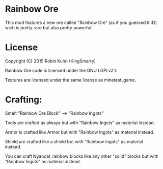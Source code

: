 Rainbow Ore
===========

This mod features a new ore called "Rainbow Ore" (as if you guessed it :D) wich is pretty rare but also pretty powerful.

License
=======

Copyright (C) 2015 Robin Kuhn (KingSmarty)

Rainbow Ore code is licensed under the GNU LGPLv2.1.

Textures are licensed under the same license as minetest_game.

Crafting:
=========

Smelt "Rainbow Ore Block" --> "Rainbow Ingots"

Tools are crafted as always but with "Rainbow Ingots" as material instead.

Armor is crafted like Armor but with "Rainbow Ingots" as material instead.

Shield are crafted like a shield but with "Rainbow Ingots" as material instead.

You can craft Nyancat_rainbow blocks like any other "solid" blocks but with "Rainbow Ingots" as material instead.